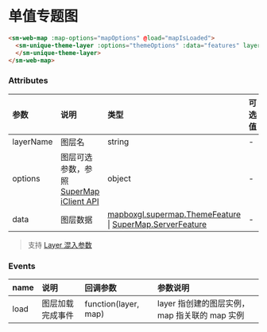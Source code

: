 # 单值专题图

<sm-iframe src="https://iclient.supermap.io/examples/component/components_uniquetheme_vue.html"></sm-iframe>

```html
<sm-web-map :map-options="mapOptions" @load="mapIsLoaded">
  <sm-unique-theme-layer :options="themeOptions" :data="features" layer-name="UniqueThemeLayer" @load="layerLoaded">
  </sm-unique-theme-layer>
</sm-web-map>
```

### Attributes

| 参数      | 说明                                                                                                                         | 类型                                                                                                                                                                                            | 可选值 | 默认值 |
| :-------- | :--------------------------------------------------------------------------------------------------------------------------- | :---------------------------------------------------------------------------------------------------------------------------------------------------------------------------------------------- | :----- | :----- |
| layerName | 图层名                                                                                                                       | string                                                                                                                                                                                          | -      | -      |
| options   | 图层可选参数，参照 [SuperMap iClient API](https://iclient.supermap.io/docs/mapboxgl/mapboxgl.supermap.UniqueThemeLayer.html) | object                                                                                                                                                                                          | -      | -      |
| data      | 图层数据                                                                                                                     | [mapboxgl.supermap.ThemeFeature](https://iclient.supermap.io/docs/mapboxgl/mapboxgl.supermap.ThemeFeature.html) \| [SuperMap.ServerFeature](https://iclient.supermap.io/web/apis/mapboxgl.html) | -      | -      |

> 支持 [Layer 混入参数](/zh/api/mixin/mixin.md#layer)

### Events

| name | 说明             | 回调参数     | 参数说明                                       |
| :--- | :--------------- | :----------- | :--------------------------------------------- |
| load | 图层加载完成事件 | function(layer, map) | layer 指创建的图层实例， map 指关联的 map 实例 |
